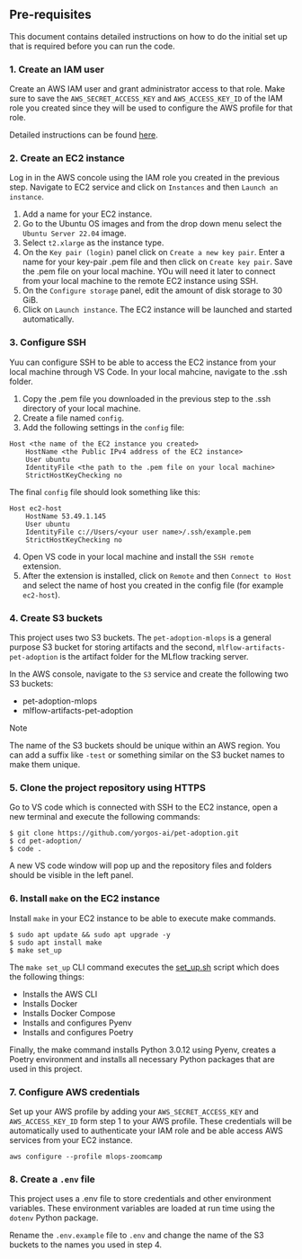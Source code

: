 ## Pre-requisites

This document contains detailed instructions on how to do the initial set up that is required before you can run the code.

### 1. Create an IAM user
Create an AWS IAM user and grant administrator access to that role. Make sure to save the `AWS_SECRET_ACCESS_KEY` and `AWS_ACCESS_KEY_ID` of the IAM role you created since they will be used to configure the AWS profile for that role.

Detailed instructions can be found [here](https://docs.aws.amazon.com/IAM/latest/UserGuide/id_users_create.html).

### 2. Create an EC2 instance
Log in in the AWS concole using the IAM role you created in the previous step. Navigate to EC2 service and click on `Instances` and then `Launch an instance`.
1. Add a name for your EC2 instance.
2. Go to the Ubuntu OS images and from the drop down menu select the `Ubuntu Server 22.04` image.
3. Select `t2.xlarge` as the instance type.
4. On the `Key pair (login)` panel click on `Create a new key pair`. Enter a name for your key-pair .pem file and then click on `Create key pair`. Save the .pem file on your local machine. YOu will need it later to connect from your local machine to the remote EC2 instance using SSH.
5. On the `Configure storage` panel, edit the amount of disk storage to 30 GiB.
6. Click on `Launch instance`. The EC2 instance will be launched and started automatically.

### 3. Configure SSH
Yuu can configure SSH to be able to access the EC2 instance from your local machine through VS Code.
In your local mahcine, navigate to the .ssh folder.

1. Copy the .pem file you downloaded in the previous step to the .ssh directory of your local machine.
2. Create a file named `config`.
3. Add the following settings in the `config` file:
```
Host <the name of the EC2 instance you created>
    HostName <the Public IPv4 address of the EC2 instance>
    User ubuntu
    IdentityFile <the path to the .pem file on your local machine>
    StrictHostKeyChecking no
```
The final `config` file should look something like this:
```
Host ec2-host
    HostName 53.49.1.145
    User ubuntu
    IdentityFile c://Users/<your user name>/.ssh/example.pem
    StrictHostKeyChecking no
```

4. Open VS code in your local machine and install the `SSH remote` extension.
5. After the extension is installed, click on `Remote` and then `Connect to Host` and select the name of host you created in the config file (for example `ec2-host`).

### 4. Create S3 buckets
This project uses two S3 buckets. The `pet-adoption-mlops` is a general purpose S3 bucket for storing artifacts and the second, `mlflow-artifacts-pet-adoption` is the artifact folder for the MLflow tracking server.

In the AWS console, navigate to the `S3` service and create the following two S3 buckets:
- pet-adoption-mlops
- mlflow-artifacts-pet-adoption

> [!NOTE]
> The name of the S3 buckets should be unique within an AWS region. You can add a suffix like `-test` or something similar on the S3 bucket names to make them unique.

### 5. Clone the project repository using HTTPS
Go to VS code which is connected with SSH to the EC2 instance, open a new terminal and execute the following commands:
```
$ git clone https://github.com/yorgos-ai/pet-adoption.git
$ cd pet-adoption/
$ code .
```
A new VS code window will pop up and the repository files and folders should be visible in the left panel.

### 6. Install `make` on the EC2 instance
Install `make` in your EC2 instance to be able to execute make commands.
```
$ sudo apt update && sudo apt upgrade -y
$ sudo apt install make
$ make set_up
```

The `make set_up` CLI command executes the [set_up.sh](pet_adoption/scripts/set_up.sh) script which does the following things:
- Installs the AWS CLI
- Installs Docker
- Installs Docker Compose
- Installs and configures Pyenv
- Installs and configures Poetry

Finally, the make command installs Python 3.0.12 using Pyenv, creates a Poetry environment and installs all necessary Python packages that are used in this project.


### 7. Configure AWS credentials
Set up your AWS profile by adding your `AWS_SECRET_ACCESS_KEY` and `AWS_ACCESS_KEY_ID` form step 1 to your AWS profile. These credentials will be automatically used to authenticate your IAM role and be able access AWS services from your EC2 instance.

```
aws configure --profile mlops-zoomcamp
```

### 8. Create a `.env` file
This project uses a .env file to store credentials and other environment variables. These environment variables are loaded at run time using the `dotenv` Python package.

Rename the `.env.example` file to `.env` and change the name of the S3 buckets to the names you used in step 4.

